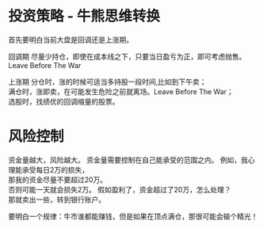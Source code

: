 # 投资策略 - 牛熊思维转换

首先要明白当前大盘是回调还是上涨期。

回调期
尽量少持仓，即使在成本线之下，只要当日盈亏为正，即可考虑抛售。Leave Before The War


上涨期
分仓时，涨的时候可适当多持股一段时间,比如到下午卖；  
满仓时，涨即卖，在可能发生危险之前就离场。Leave Before The War；  
选股时，找绩优的回调缩量的股票。

# 风险控制

资金量越大，风险越大。
资金量需要控制在自己能承受的范围之内。
例如，我心理能承受每日2万的损失，  
那我的资金尽量不要超过20万。  
否则可能一天就会损失2万。
假如盈利了，资金超过了20万，怎么处理？  
那就卖出一些，转到银行账户。

要明白一个规律：牛市谁都能赚钱，但是如果在顶点满仓，那很可能会输个精光！
